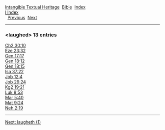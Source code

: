 [Intangible Textual Heritage](../../index)  [Bible](../index) 
[Index](index)   
[l Index](_l_)  
  [Previous](c06644)  [Next](c06646) 

------------------------------------------------------------------------

### &lt;laughed&gt; 13 entries

[Ch2 30:10](../kjv/ch2030.htm#010)  
[Eze 23:32](../kjv/eze023.htm#032)  
[Gen 17:17](../kjv/gen017.htm#017)  
[Gen 18:12](../kjv/gen018.htm#012)  
[Gen 18:15](../kjv/gen018.htm#015)  
[Isa 37:22](../kjv/isa037.htm#022)  
[Job 12:4](../kjv/job012.htm#004)  
[Job 29:24](../kjv/job029.htm#024)  
[Kg2 19:21](../kjv/kg2019.htm#021)  
[Luk 8:53](../kjv/luk008.htm#053)  
[Mar 5:40](../kjv/mar005.htm#040)  
[Mat 9:24](../kjv/mat009.htm#024)  
[Neh 2:19](../kjv/neh002.htm#019)  

------------------------------------------------------------------------

[Next: laugheth (1)](c06646)
